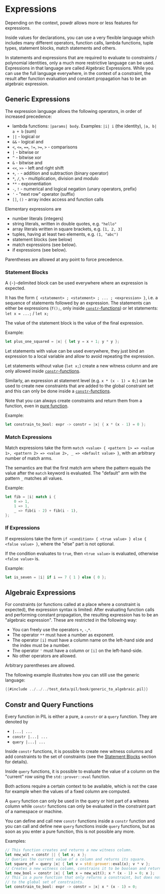 # Expressions

Depending on the context, powdr allows more or less features for expressions.

Inside values for declarations, you can use a very flexible language which includes
many different operators, function calls, lambda functions, tuple types, statement blocks,
match statements and others.

In statements and expressions that are required to evaluate to constraints / polynomial identities, only a much more restrictive
language can be used. Expressions in that language are called Algebraic Expressions. While you can use
the full language everywhere, in the context of a constraint, the result after function evaluation
and constant propagation has to be an algebraic expression.

## Generic Expressions

The expression language allows the following operators, in order of increased precedence:

- lambda functions: ``|params| body``. Examples: ``|i| i`` (the identity), ``|a, b| a + b`` (sum)
- ``||`` - logical or
- ``&&`` - logical and
- ``<``, ``<=``, ``==``, ``!=``, ``>=``, ``>`` - comparisons
- ``|`` - bitwise or
- ``^`` - bitwise xor
- ``&`` - bitwise and
- ``<<``, ``>>`` - left and right shift
- ``+``, ``-`` - addition and subtraction (binary operator)
- ``*``, ``/``, ``%`` - multiplication, division and modulo
- ``**`` - exponentiation
- ``-``, ``!`` - numerical and logical negation (unary operators, prefix)
- ``'`` - "next row" operator (suffix)
- ``[]``, ``()`` - array index access and function calls

Elementary expressions are
- number literals (integers)
- string literals, written in double quotes, e.g. ``"hello"``
- array literals written in square brackets, e.g. ``[1, 2, 3]``
- tuples, having at least two elements, e.g. `(1, "abc")`
- statement blocks (see below)
- match expressions (see below).
- if expressions (see below).

Parentheses are allowed at any point to force precedence.

### Statement Blocks

A ``{``-``}``-delimited block can be used everywhere where an expression is expected.

It has the form ``{ <statement> ; <statement> ; ... ; <expression> }``,
i.e. a sequence of statements followed by an expression.
The statements can either be expressions (``f();``, only inside [``constr``-functions](#constr-and-query-functions))
or let statements: ``let x = ...;`` / ``let x;``

The value of the statement block is the value of the final expression.

Example:

```rust
let plus_one_squared = |x| { let y = x + 1; y * y };
```

Let statements with value can be used everywhere, they just bind an expression to a local variable
and allow to avoid repeating the expression.

Let statements without value (``let x;``) create a new witness column and are only allowed inside [``constr``-functions](#constr-and-query-functions).

Similarly, an expression at statement level (e.g. ``x * (x - 1) = 0;``) can be used to create new constraints that are added to the global constraint set
and this can only be done inside a [``constr``-functions](#constr-and-query-functions).

Note that you can always create constraints and return them from a function, even in [pure function](#constr-and-query-functions).

Example:

```rust
let constrain_to_bool: expr -> constr = |x| { x * (x - 1) = 0 };
```


### Match Expressions

Match expressions take the form ``match <value> { <pattern 1> => <value 1>, <pattern 2> => <value 2>, _ => <default value> }``,
with an arbitrary number of match arms.

The semantics are that the first match arm where the pattern equals the value after the `match` keyword is evaluated.
The "default" arm with the pattern `_` matches all values.

Example:

```rust
let fib = |i| match i {
    0 => 1,
    1 => 1,
    _ => fib(i - 2) + fib(i - 1),
};
```


### If Expressions

If expressions take the form ``if <condition> { <true value> } else { <false value> }``, where the "else" part is not optional.

If the condition evaluates to ``true``, then `<true value>` is evaluated, otherwise `<false value>` is.


Example:

```rust
let is_seven = |i| if i == 7 { 1 } else { 0 };
```

## Algebraic Expressions

For constraints (or functions called at a place where a constraint is expected), the expression syntax is limited:
After evaluating function calls and performing constant propagation, the resulting expression has to
be an "algebraic expression". These are restricted in the following way:

- You can freely use the operators  ``+``, ``-``,``*``.
- The operator ``**`` must have a number as exponent.
- The operator `[i]` must have a column name on the left-hand side and the index must be a number.
- The operator `'` must have a column or `[i]` on the left-hand-side.
- No other operators are allowed.

Arbitrary parentheses are allowed.

The following example illustrates how you can still use the generic language:

```rust
{{#include ../../../test_data/pil/book/generic_to_algebraic.pil}}
```

## Constr and Query Functions

Every function in PIL is either a pure, a `constr` or a `query` function. They are denoted by

- `|...| ...`
- `constr |...| ...`
- `query |...| ...`

Inside `constr` functions, it is possible to create new witness columns
and add constraints to the set of constraints (see the [Statement Blocks](#statement-blocks) section for details).

Inside `query` functions, it is possible to evaluate the value of a column on the "current" row
using the `std::prover::eval` function.

Both actions require a certain context to be available, which is not the case for example when
the values of a fixed column are computed.

A `query` function can only be used in the query or hint part of a witness column while `constr` functions
can only be evaluated in the constraint part of a namespace or machine.

You can define and call new `constr` functions inside a `constr` function and you can call and define
new `query` functions inside `query` functions, but as soon as you enter a pure function, this is not possible any more.

Examples:
    

```rust
// This function creates and returns a new witness column.
let new_wit = constr || { let x; x };
// Queries the current value of a column and returns its square.
let square_of = query |x| { let v = std::prover::eval(x); v * v };
// Creates a new witness column, constrains it to be boolean and returns it.
let new_bool = constr |x| { let x = new_wit(); x * (x - 1) = 0; x };
// This is a pure function that only returns a constraint, but does not add it
// to the global set of constraints.
let constrain_to_bool: expr -> constr = |x| x * (x - 1) = 0;
```